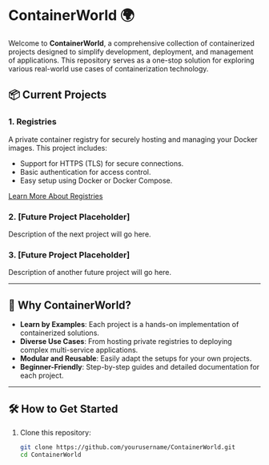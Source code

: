 # ContainerWorld 🌍

Welcome to **ContainerWorld**, a comprehensive collection of containerized projects designed to simplify development, deployment, and management of applications. This repository serves as a one-stop solution for exploring various real-world use cases of containerization technology.

## 📦 Current Projects

### 1. **Registries**  
A private container registry for securely hosting and managing your Docker images. This project includes:
- Support for HTTPS (TLS) for secure connections.
- Basic authentication for access control.
- Easy setup using Docker or Docker Compose.

[Learn More About Registries](Registries/README.md)

### 2. **[Future Project Placeholder]**  
Description of the next project will go here.

### 3. **[Future Project Placeholder]**  
Description of another future project will go here.

---

## 🚀 Why ContainerWorld?

- **Learn by Examples**: Each project is a hands-on implementation of containerized solutions.
- **Diverse Use Cases**: From hosting private registries to deploying complex multi-service applications.
- **Modular and Reusable**: Easily adapt the setups for your own projects.
- **Beginner-Friendly**: Step-by-step guides and detailed documentation for each project.

---

## 🛠 How to Get Started

1. Clone this repository:
   ```bash
   git clone https://github.com/yourusername/ContainerWorld.git
   cd ContainerWorld
